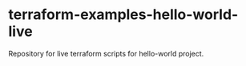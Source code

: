 # terraform-examples-hello-world-live
Repository for live terraform scripts for hello-world project.
